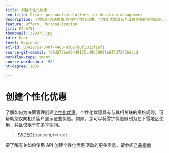 ```yaml
---
title: 创建个性化优惠
seo-title: Create personalized offers for decision management
description: 了解如何为决策管理创建个性化优惠。个性化优惠具有与其相关联的资格规则，可帮助您仅向相关客户显示这些优惠。
feature: Offers, Personalization
jira: KT-6781
thumbnail: 329375.jpg
role: User
level: Beginner
exl-id: 03428751-340f-4400-9162-b0f3021f1af1
source-git-commit: fd9d277be00449155c49b3809fe647d7342b6acd
workflow-type: tm+mt
source-wordcount: '98'
ht-degree: 100%

---
```


# 创建个性化优惠

了解如何为决策管理创建[个性化优惠](https://experienceleague.adobe.com/docs/journey-optimizer/using/offer-decisioniong/managing-offers-in-the-offer-library/creating-personalized-offers.html?lang=zh-Hans)。个性化优惠具有与其相关联的资格规则，可帮助您仅向相关客户显示这些优惠。例如，您可以将雪铲优惠限制为在下雪地区使用，并且仅限于在冬季期间。

>[!VIDEO](https://video.tv.adobe.com/v/341341?quality=12&learn=on&captions=chi_hans){transcript=true}

要了解有关如何使用 API 创建个性化优惠活动的更多信息，请参阅[产品指南](https://experienceleague.adobe.com/docs/journey-optimizer/using/offer-decisioniong/api-reference/offers-api/personalized-offers/create.html?lang=zh-Hans)
